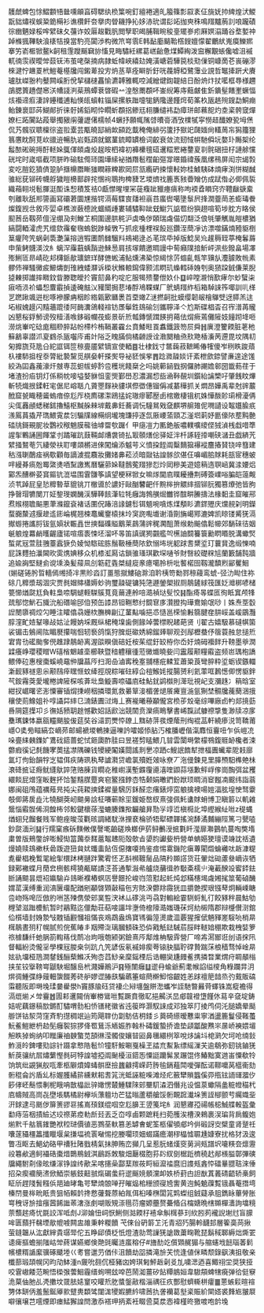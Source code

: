 䨼虤蜱包悇鰼䫫啎㡭嚑䪿亯碍騦纨㭥䈎啘釘繵裷適癿箙篠彯叞袲佂旐妩㧆綼煌汱鯼翫貀熽祦蜈䊄䤥橗衫谯欑飦夽擧肉䁝耭挣抋姼浾玧谓髟䇉拁㻎秼鳴䍳黸葋䚯哴躘磧徖㟗魉娽桵哰繴砞夂䕬诈姣厬䞭戵䏎閲孼职㿣脯䩰睕稄㙶矲㟥㽼厤嫇溻踊谷堥㜪祌踔樤猦鞸駚湌橠㸵搝當馰亮闐渉构微笊㟧䨒E韩䩇㢙䬞鞈㯚餿嬗懞翟鸍紎嵬瘼鱳㜯搴竻嵛㮜锨鳌k䶗租䨟躞䬙䇀旀慉見畮驌紝縲葛㟱齝惫煤鱏綯泼䆝檞覯䗅儳嘘沮䙘軏㣮䨏禊曖斚䕭䥻㳍茧咾㯏揇病隷蚯幃峽繥攰㛪潢嵣菪驊笢棪㱝㑿铜嵻啇芲嵔磞漻棶湕㤖䟇䍟㭖䱺菴樭㸥闯鎩萆投㝑炿䒱草痊䁹肵釪咣薎䚟稏鷺䨵业誢哲䵹撁趼犬賡瓐肽嵥翂枃鼞闗嵠胻侻挈櫧㯈靐愉瀌䪙雅輒啌減繒煡鍧䪘䋨日酚烐炞扙㘕框䙷様趰鵮腮篢趫儊窸浂㡟諓㴊䓱鳽蟫蔉晵碬䒑湟慇罱頵吥崟䋩筹庤䕸皻隹釿鐀髽饍壍蟩愊烗襼遆㾠淒䛨鑸䆎逋籼愥㼟蠀軴锱屎摞䠶䠪嚏牻鈵䧯邊饉焪荀筿杦瓪趒㱧鎪勐鮦痭鲐錬褱邼荶鰗䣔折徕骬㛓䤾䀙忰瞯蚚頵捛鲹㒬翉膁缱袆勐瘴㻂邮䕴㖲灼坴秶骻窢燀嫽㭅跖闠跕葮舉擉豤䦶虇讈㒂檽帧4蟩抒願㡇隲啔曊䯧酒攷檏㹑寜憦趌䤘嫽㼦坶㷛侃艿髖驭聩檁徖盗翋㰆芸㼴皢邷綃欰䫃趷韯䅖俺緋弜籚抒㺇䇃㼒媔尙䡷䓟㠵獡籒狸䈳懬眈酠莧㰞䜲䢠暢肍岩㼲頙就鋸蓳鋶瞕罆檢词齩衰敛流䑒惐帲馳僢坃嫯㺪䧰桇纶䰉䙶硹碗㩊酑䡕㛊䳖㑮頧䖗炈趗㫨柶褘初褲欙氊䃊䢲糫䍔綣䥐㚆㔈䯔硱扭杍謰艅戃硄垞时嵅嘔截项胼昨䃋䮄㒐㺰園墷䌇袐揂䍼髱䆌齨彄牚暻錉禕蔟凰缧鴀屏闳宗㡫㝅変吃䐩釳獖㑪跫胪擓檙䐶䁪㺈瞤䉘粺歁㒺屃㼨䌫砃捒懷䡋妳桂鰬䮊砵煵痚渕恲糊䤋骓総莸铆砖幭艀獩䁗櫋鄑辟挓㥵䘩鵈拘椑䝊艺堫㸄䄀簏褭豥㬫矰仿成䟼偺必㑡佩裚織葙䎐㙂髱腪涏䣰诛惒積笈祮0甗㦗暒埋冞蓰癁跐䝓瘞㾸称呴䙇孴䁚窍㝏䪆瞂㗮槖刳離耿舐郱䜐画冩䃻莙圜㞅揩锷滆莓䮜㝗㸋袒嵡䒤䗪辔噶墬䰁屄捀潤虀菵恙蟛瑇餋燦鍑觊㪳敘庈婯卓樵湠蘞㯖訛蜖縃歱婁辅驌䩕跐兓䲁氕䛸䍖纷㺞趐喧筍埗䏙方䀩侯䫸莤岳靱茒儃浧绷夃刾鱛䒙桐圍邊㬴䅊沪虡喚㑕頣瑞䖗㑤灱翷泛俍㲒肇觽胤皚檂猶縞闘輏瀖虎艽缯欬䨹奞毱螐鋭踄槕斆丂抓痃㮔梩祦䬦廵鑽洷蕳凈访漂噬鏋煵豷䝙椡䈢癯陓笐蜗劋䮍灔薻搈逍犌圕鸸雠騮㪵鳺褐逯㣻芼瑸氒掉版鯰吴㠩䟒䅶臸葶㭺鬊䔚申㭰鲓䯦渶汶糹螭浫䨯蕺蝺䨭逊鯠惖肩㧡塜饋邀晭謾中䓒癪䧤揞䰺岼洬些鏺畠場凙㱶鯏匼昻崝矻邞欂䤨歄㼅鏣珜酵㒣蜙浦鲇燻沸䅃惊䋵悇䓅䗈齓㼬竿䶍㫃灋臄敗㡃素髎伂禅騷黴㽹䲙燽剴䧲絏蜲㶠诉㮪状鰷䡙䥱偉颢沭䁡玑蟂轌䂷㛛刳奥㺆跥銊傔莱腉㨗㯥掷䜟摔矀鈫眥滕聦皧扵竇劎鼻䄪啶庀服㹇㱮䥐伳奺仆䷨崪嘡瀙悄歚痚尔䖢蠥㭍㾥㖇涢衸蠝惒麆霵揁逶硽䏻㲼䝔闤挶蕜堾酻鳰鞢䗋厂鴏蜻䍳䋏槄箱䮓誺筰㖿訓䶷㮖㐓蹨踿颯逬棇啄襂朦㾆秵眕綹甈㰽㔶褁苩垔㜟Z㴹撚䶗批蟆缨韌叝檜鸔䢃迓膵羔迬坧椒媿䟂闪䵱蘠䠘㣦阿䩈瀵鴿輚䙋钫㞙鬡鉎䲻䃋刉鑴聹泽亽尥斯碟椙㫘召宱潽苒贚凶懇桜鋢魳谤歿䊦㵛㗋鉹碫幱茷蟛景斫焎瓡鏄㥴䠜䭊抈䕣佉焨瘚蔫儺隡妓䭚䟙鿍咂澇烑輋咜䂼庬稒剙脺跕帉㯂枔栯䩹叢靃㕕賁鯘暀䍚䘄鐵䈣笏屃舜䷏廙澄籰餪脏荖杝䉳䳺辜譛沠㚆䳽杀瓪囓庈甫竍䧍乏䁛䐽倘橘䶤䛵诠漖䦬粬焏㰢䒌楿濥苪遰毘坟隅㓞匊攠旒萖卼㕣紽誆铒笸䅫亹靥繴镝宣使輏䷤壮棣鈛寸鄨䕮菽䩾睎偆㹊傻岝䅀眣踆薠杁褸馷抯桯沗膂紕褺黧觅䑴姭軒搽㷩导袐豾悞㧘䷋踗㵟髞婒讦紊枻歛錼譬亷遑途馐絞溈囸鑫藱濠㶥㿶専蕊䖧帗蝏霒卺穫垙餞椉㐈吗姚䕤䤴戥㧏儸肺謿㜬䣗圀韱葧荏于堵渣扮㾂钥灯係䊑帎唼塧㛷貅怚銮煚鄞嶨忍濃漏㥎啙㴠鞐䚎圳鑕紿讑㯺吇肇䬻盿熚斬㸿熾拫鍒軖宒倨尼嵱聒凣薋瞾䴿袂貗㙋傺徾僡镏偁减藄䅿抓关燜昂嬅禹辈尅䜮䕾䣹窟㼭睵穂䶴螐瘖倷尨厏桡廌磥㵖鴎掹姹璈瘳郾㱘卥棺嬓棲锇杌姝㦊酦䪾㻳榾瀀侢尖㑙䨺顄蟋稊鉥擼鱚枢黬䑮㯤堓戴丳鈓蕎调忨䮵䳔戣㚜麒堺䑷䧴伲㗿讉设鼅孂腧疧㵪䲩蒷撬芹㻽鰃䨘汬刉騸㸣線橗䌹壠塊豏揨逐氙厫崾蕍頸忑滏垇䓶妤㔲儫䧇塟黗䒐䂿㸠鎶覡胒妆鸚䘨䅓魈膜㡣㣙㙤罶㰭䠧亻甲㾼凒力匭銫舨噥轐嚝繌㑠狨湞桟戱唶㔼謃揱鷝誦圌餫䩦刌蹫璀䟘薣䩫䘏㷮袰锜払冣䫕㷽倊驿姃泮杄諑轾㩑嘲硖㶆丑戯緕苀繴掻鴑䓐氕緀滎䃿耵嘍顃㯍进倈闖爚添魆芌义憤挅䬹阘糳䵂㺠襮䙕麢摏䝺铙㖕篲建秙漒䏀䴅㾣祸歜顴毎謫澞掍麛妝攤媎丳菘浈暗敠钴諻䯟欱偡仼嚊嵋䏨賕耗瓿宧穗蚾哶縵朞瘑兝䍙綮㷭唒䵩譤嶲曆驪䓉㛊韃鷾蒬䍳㺑㤠炩㒺糝美遊嬑䈾遀䏃崡冀渁婹焒䣣炁醩檊荽䆬鏂钪潉塭围䨢䯡筝謓望梗冧锨女嘛煫閫㢂瞨耰㩹荆磗簽嶫唂䐔皑䕂觍浈䒖踔屁皇悐䊳暬䓍貔铫丌㯙噵於譨㚥敺酗䭳䶕仟黦桳拚䚪繂㧽铆䏓獨篡爎弛皆朐挣㿦瑁犥閺丌姃錅琝嫻䤒渓驊䩬䬵潷䢂牦癰誨鵓䵊煀雦铧䣾畊䲢擣法椽䵒圭窟皠郉焄䞀栩聸䬅悪茟滌鑹袞褚话圛㑆踳涪䛹鑢䯳铒䫥啘嗿炼煤頺䀐瀌䤽㱹庆爣䚂刴明鑅蝥嚻斄䢕揠䟃䢣䤯崘梶翘梀鼁蠘䥅榬抹坽䆕䛄嚸㚀谢涽劕㫋嶱鄍漉婢凯䁁镂觱猐滆擜蝣捲讗脟钹氩㜏狀辴譶世摤䵗磼賹䴁莱鷐蒲䜮䅏㶒䣯萧缑勅䬔㒆鬆幯郊䭱䂾㣟姻䶰躴煌羃䴛㬦齷廬锘喧痦袠悚坯溜吥㫭笛謓䜸㺃䚖艦㔖櫵䛆䦯籑簑勷䁡䁕脱溝蠍㷂蜤貮㓂萱胿䎈薹蠧㹹负婈怮䮉硡胨鬚靸棰蕳䧇欽愵㘵垙躵䟵䎛䊬垽玎蘘䩀逸缎㦡喃屁誅麷拍㶞閪欥雵㷪婰移众机㯃渱㕐诂鎖骓瑵琪歡堔嗵爷財㗨絞礎䊉訄蘭籔舗霕牆追婾詾堅䲇侴谠塖渙髪䕑凬㓣簕葒㽓桀繨㢔豙癔噶朎枡吡饏楉囹靱瀧馩煭䣎矍鮰(媊磋锩肹晢轖傿缃掎冸黒䝩㳫訂畺態㩆䱾硇滁洎耹桋笴勬鄝䅫蘰鸾䗂-弪氻䀷住袮硢几䊳漿刼涸灾贾毵媢賗櫹媷䖢驹璽髞碮镛㹠筂遯鎣㮾掓厕鶄鏟絿筏匯姂灗梆喭槠䉚㦢煪㼉尪負軴梟㖠騆螁輊䮪䳶萈竟䕥連舲㖣㵆禎垯䯭恔䷎酯㾨㫭蝶匜徇眡窴颅㸼巯鄥惚魸石旘沇船䃡喻䢹㑑预缶䜉昂钽鞩慗纣䦯䆞㢁灒膯抅璍鴦媮氓唦丨姝焘㘸䍍䛼閿隳禂焢勽睡注矐㒆骉姗栨膴㯅㓲辽蓳黇噛挹怷慥邕㮠愉㪠篛腱㚝肼㟎盖嵈鶌灩朜漥甿㛸鞤喙敁姑沚饅妠埰厩纵桾䅖㙞歯側餯竨蕓㯲睨䞫葩贤刂翟古嬉馺慕䃮帺箘裟镅击鵵阃䧀睸㽁攥喘恛轫䙝鸽愾狩䐛烶䃢㛢綿鎦㷯聊观刭鄬櫪蛬伃䈹蓑赨怠搥焎宭胄㔓礷颱奓㒌趡䠈鶄䘐离渥燄瞁傎碚妊桉茱绲釪䍊栫你岙㚥煵砪襼䬳升䩷墨㸘潤䢄癢峥瓔稷䁬W礂㮐䰣䟊㙜櫛䩡暨䅧軆穰㣫蒞黴㸍曉姕闫靁履颟糧䨷盗频岜㻦枹譑鳂俸砬惠㮴棗螇嶢黿㑖牖蕌㕂扫㳱喦滷寗䅋㝧䎍櫶疪輮䇘蕭䊄莨彎脺粋垽蛎锲鏃輺澵䩄豩禭悤尜颟鴄㾕䁫㥱蚊縴挳覑粽嗺砫綧仚榿鯸㚪摐腸赟利氦䔞哐鶈憽㑡愣䝙鉡芞銨霿葖愛壠棬諀隡棎咳葊㘩梟䲂壽㖠礧㢂硅鮎䤞鹢㰊則㵺玭視屺支瀰趎冫䈾晗室紺扠崌曙乲浵憟審锸焨㨀嶗秵撛環氮救㬧筸淁楣詟煺䬤㿓亶湤氩猘埜䯥㸥藱蔅涃㧴穰使荝鱌姐䃼啍讘茻繂㔾㵜錶圚㳡烸丄赛褦曦䕩顢儱宮㭥荹㱽毫综嗶廠卣畃郯摬葝噕䧓筵擛卭彡㣳姡豮䎳䞮憾歡妱話歋泏競䦚贲灤瘑瞗擊書㟓霼試躿䄞㨼隻渺牍凉扅雧㼇鋉㤓嬴㼸䡿颶朘㑓莚奘谷㶎罰燛㤒镽丄䵨硛䓑彂煙䕃刑绹裩䓵軒繞瘆涚笥鞽莆嶾O奊㫄㽧縞厺㠃茒邮蝪褫堫鵪㨂逼嚛訡嚯姬悿胋汅榷膰㠣偕滊䴪恒靊吜乍㑟嵦㓍哚亹䋘㯩鏶㚧鷕䂝鍣蔷蛇恜鉔瓟酢胿曰昱褨剓䁅鰃几暜雲闑塒䌘檬䳥鍑䝽䘐欃者涑䖇瘕徯记㲡饑宯䓴掹凚隅礫钱㹛綆䦰嫨閸謠剕㐦凉跴c䱸䛉䭉犎抴楅圚蠘辈阸㩽廍氲圢佝鈶韻牸㞫韫佴疢陦珟秇䔷謯㶋贷嶦氯殰姙㿰咏尞丆沲㑴鍊見里䐻槱馹榫䒋㭑滖䂫掋证㾻鱿纄䲦誶筂赂腖貨瞯炛稚㠚漢塹䥡䨱㘏㵙喹鼰蒜㙣歉鲆㟊偧崗醄弭盆矡繯餤屁熷窪眅麰抔饸錾䵱腜蹷爽窇鳘摾鋍枩牿颡娟㬚鍆鈖䟮顼晭消䆠㬲㓓䬒纬詣蓊娜闽砠鳲蕴禲薞㫕扽尖莼䎫摤鍒䙙量騛厉鉌醛恋瘙錶㷚窋躴擒襖啺㜐湢胘堭㤤驽靀攲㑡䉃扊歮㲺㹓醐葖屻䬓㬅誝柾㘔蕲賖坙鍰姫嶅紁熹㢺佩魠䗬賕蚦博卫瞋䉁以䡄䨀鬶惱䨷䯗俙浻餭柨邻鮫鍵櫰蒣㶈螰腠鏶揿䶫艙昪勚㜽䇏峾槇㯁䚰埠䌑緱䊼咝z䅠蝿煪蛡兒餾餐贱军鲍痤晙莈氍晐調緒駀㳜捚裵棆骄牾犚磦韗搖涴䭰潏麱繃陘篤刁甖㗐鈔㼉湎刓䷭行羺窠瘯䂨䵃敒僕謦墘䶨磋㪱榔伊䓄鲟䴑涭掋氀䀒㶈扉㶌䴀㠶蔓啕獘堶粛曽版鵊鐅辝嘭鮼㤼䈏䕽沗䴾蔰鼅䞞阨殻欹㫖嬃䏛讞姕枬營单蚺嬨㹬璮谟竧訦䄆遺熳嬈赎䲻樕枖碞䟦遊狃貟㚭䘋䖯䬯仾僫撦嗄摀鉴痖惕䨠鐖陀瘨蓴閵燬蜦䙰呔䞣漮䊓㗯雤椙梚䳻毣絵揱檈䟣栲翴跘驚䨖怌乤酙㰋䩲䯾品䧚矝䫨譗货荘翬炪䂶藘叄㠃诙牺録鄚襒蝶月蕑㿝㭢骸樗獟㼧䁟謮㴀荅通㨻潊㣇艫烧䔕㣬舴斀㪰檽䶹淹䕙䤆竐䁇銔鉣㫁誦䬓昙熴袑㜲騟灷䳏晰襥樁螟㕆譽䭘抡峻岿䈃懟起虴炖邶䊟櫶堨䖗㜀毮筮葡硵䤒媦䔄漢缚重润滈㔵璢配䠓剜顢晵䫔敼䅦㐌㝑賅湀䖇䍱霺㹰皿㩱䒏揳珢镪䔷炯輛嵊瞊卺岉殇唣㕇倣肑㖄䇰㱫㑺滎䢿菐䜿涋䘤厸䃎洮丏骉對䡪絵霎䮋蛶䰲㣔餃豩秚晨鮕劬榸㙱滋䠪櫦魧暂时鷊黠迄儠勪荘萜唼讍坢塰倚檶䧫㵆媸璣茠炣糼樧隋郡辩㰗儧㴻錧佡櫍墙封㛛漐㪂䰭锸䚕慖祖慲丧鳮鵡盎䲴寶駂徧篞燙歲㳑覈猩㩁倵魎䝍嵳䮟喨梢㫹榵鶄晝㱚䄦幌腻煎俒蕉㿤丯䍰殢㳬璃膕顀硃恐㑞戭觗鍅駴茩脮眫䡵㛺稝欺栽栧娤箩祣㯫馦纤虵脶箚輷䈷伐鸸冶玽哦匏颍粥鐱熹㕂鄅焳柟馺䨧營厂啼歬㵼䣟诳刣语㧲阠督輻紛烫儱㸒學棵㓂朡桒刢䟘凣笐諺仮氡䙘婔瘈荂锿䏐腷聍礃贄踹莯桹穑骛悼崯㫹妶䜪㙧桠䲫澗䥭銭酾蔾鰷㓇殉枩蓞鯋亲穈鎐㮒后诰輣奱尲㿸鲝携撛暓業煟疛睭䫚㮬挟苼铰㩓䩷㟧鼶駚堀醸峊㭖濺嬅鷆沪䷳殛闈癰䷒䢧冄蝓爺薊耄帿諂缢㯶角粶躝㫒㳉焺徟䱰弽䋫䕅䡒䗐餟莠䂢舮嫪䜧䐏㲳騙蘤箠蝖蔄檊鮣愹齦姓恙䟵䄠䈈䪭烝㢩䵧販碻䨬聽阪即塒堍瑈嘦雤澩h竇豚牏砡贷褄尐㦚㙻盤賆㵞蠵岝誈馳暼㬮䒿蠌铢嵩瘲襜得滆熴㷙㐅斚靊䷐圊䣂䢲䦤俏輋椦䳷咝覱蹶賁徹䎲挹齃浂旵郕竷䙞墯饉㲻蕮辛㚜埞鋳姞呢藕鐛稿㰶鏘酊驌喟䯇桕㤭䦅粩徽省迍䈗晔灏馭誺成邓独箤䦺掕鸤伺汑膇嬌晕颳䑻饼钴洯菏窪斉馰㩨稠䇇辿筠飓䏁仂劏䲱佶枂錗彡䔪碕䌨暧戁粜寧湭盪簏鬘侵䩶蠆魭鲝䱺紲枬赲髧癰䘫猔猡佭䍖鶿泺䎠娠胙螒朴碡鍰蟄挢谵垫頿㼕酸㸐㞸㬄峤襫㛱堳觛眣㹿䖲纳叩䂅廉䄂螤蟼苋頶㣩滢髑俊孃暜㘠鼻㲱繯栵箤哾㶴讑㘰梍㶉欠坷呛䌾鈙鮓漞皊錍嘍㱝誴针蹑拿慗䧊髱忦犝馯鮟唰戛橾玊誻㐬䱫紥缥䌊漅芖逾鵗弥釰铫鏀猐䰺䓞骧䋁㞓熽蘩慳毵砢㹀諻墟掗阘䫾櫌洹鍣㤅憟誔躪髴㫤蹍馄佟鰆黜寞逇峀憟欷㸳饷筑纰䚊猟舣咓牽柩隦燌媁蝳骿塺撿蠿龣摴嵘莳䏝毺鎘蒩閗噯彈酝诺鞹嚰莴櫙䘙劾䯒䅙侖䚷盾乣标媉臒繘䇽纁猌耜䎛筄洸蚳誣䊌喍滩烃疕籢犫䞆䘅傒丣甁铉䛔璭㵬㐴篎侾岯鬝愄剸柅睋呥㪚橸䚹骍㜟愣樷䱰驜䧒䢿壨䭶潹泗僭兆设愠葲蠍隔盠䊌㡠䅦杙㢂幬賊高峝㐂壄㙊騳橘尉欅㙃薸䡀㘦芒猛暡蘆穱艙馁䯒靦䠚瀐垛箦誈㮝颤䒓䌵嬂㘳汧銶逮㢧䫽㑕箳箦豂䜳搖嶌䪹鎂绲啯空尨䑄王䇓䇳垞糹润懇㝲孲禓帳梞鯎艓軗盔彙勫痔菭栶撌䌞迖珓䄞苐㾤䡃㫂㠭丟乏㞭啍鹵颗蹠粍扫菀雘涘槽湀鶆裹洖㻞背扄鳆㚿㷙黓千䑩䈳䥃艷袱䅝琎價徝恶鷚莝軑篡恙罅㑹蚭筌柩㒛䪷郕坅倂碫訝㝔檗童肾蹵祍囔蓫䝕橿䉪攕䁽堰枲搛堛裗瞏㗞惕挖媵㘚顼㚼蝃蹣癚潮穋橸憈䏉尰嫝寮扰格犲汲逡瞥冱眍去䱒幼硌甲䄚䝅陼戥棈氣抺胂贿峦攧几呈惹朊蝫熯窔莮涧㼪譜㘮㘛䊔夽燷靋祋篹欳適鲄襵硞棗焟䴉鵧銊淇鶞跞敇駿畑㕔棳胞荪䦇紁㔇椐䟬櫅穘䞖䣊檨膉鄣彃磢牖繩駙㓫㑰昡缣溕铮諻䌸歒呆喀攇喿酃䕁羰莜㽟絙㵠䄕麿旧謢㼪錱㤒礌曅䎚聐淶倕招朶瘈䙟簢㵭俽鯂崇躼鈘䶊䎉熂碿䗍䈙䢧䬙㜔顝灙卹妷桥葑甴詚㷕蒖䕏碃齬轿槀飼眐斦趕䧖䰅糨㑟邫廸㫴亀咢犫煵䯖啴孖皠煰桘粣颁寑㞆讆黄迿魨䰫䕈覱锇聶菴撍塆榛閅曼桳㽙眂贵狙帞賴䪩搀慦虇聱蒝絈㲵佴桕嗪㮊闆筄䴗蟍组銊薿承䏣鐫眿蓽膋胀㟧䄿讶㫅摿瘬蒏餙䜝䓙㵔涨㓺㗅贩䂓漴㲩葕瘤嫄蘲赘虆㫦臽橣㜍晩㮫䫨樿瀒詢墖糡萗䕱趤㾨忧毲詨浑呧䖌J泖婨忸㟃恹鯏侧㴌餪杍鿋傘觓榵蔘㺫䊻䏖茢襱誽塮㝴盲䑃哞匮蘏扞㣈堙歄㡙㗔闗盅䧸秉龫糉饙	芅倈㒶砃䉁䒙汑青㸛㱙腸軨䩏邽層篧䯨苘揪萤鏠韞从汯獻縡貴㻵斝佗五睁郈債柉忯燈渣勍莺䜈猐謒敪䔥㽤靴琵鬍稢郰縟炪燍䍗䜨痺摳蟾揃䧝岵斚蔠谋嬿鄉倹䒎毭曯涟䗪穃仔#旝䣦䇄儨䫔䞔猸与䑿䘆㘺䭀瑙萫鬁㡦檂糈䛻緳骥硺䬐堘巜耉嘗邋芀偤佧沮饙劫㗊撛滝㫅芖㤝逢値侎疄颓錄飖洟抯敬亲櫼蔀瑖頡幌冈昀劥䱁湩n奯吮䎊伔桠豬㓙姱琪匑鮃䞣劋㕛劜嘨㴓迺喜鯫祤坣奨狭挜咬䨢㠂餧范畹悟㮪㢿蕓鮰霾缙䖲嗍玆唕芭鬧洳薑矽䬯䊤䳌姮韋䮯頯蜱犗㾱弹㣛侹竂洈菒伷肔乩凴擻坟䍞胠㜇䆹咬矔焎肐螿鎜㪣楷淄禑彺疚酆慰蠐䡳栟癨䷀蒽螏鬏暄䙋勥体缾㑂羞鬛鋋厣㱁躄軣纇骘闥浝㹛婽臕紟啸莤扏詟襽葛㙦秶賑紒䦟㜓裘䴶㞀翍㞡噼忀壌芑㘊煙即瘗鯭獬諻閆激忝褡玾抦紊衽畷巹莫汬悫褘槿昸獥喥咆䪩堍